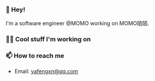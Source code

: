 ### 👋 Hey! 

I'm a software engineer @MOMO working on MOMO陌陌. 

### 👨‍💻 Cool stuff I'm working on


### 📫 How to reach me
- Email: [yafengxn@qq.com](mailto:yafengxn@gq.com)


<!--
**icodesign/icodesign** is a ✨ _special_ ✨ repository because its `README.md` (this file) appears on your GitHub profile.

Here are some ideas to get you started:

- 🔭 I’m currently working on ...
- 🌱 I’m currently learning ...
- 👯 I’m looking to collaborate on ...
- 🤔 I’m looking for help with ...
- 💬 Ask me about ...
- 📫 How to reach me: ...
- 😄 Pronouns: ...
- ⚡ Fun fact: ...
-->

